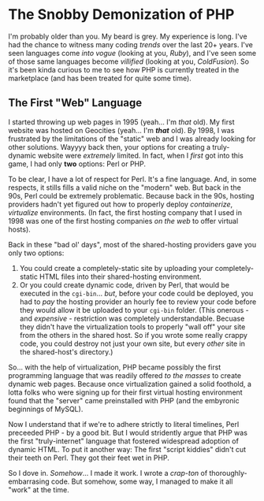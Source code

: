 # The Snobby Demonization of PHP

I'm probably older than you.  My beard is grey.  My experience is long.  I've had the chance to witness many coding _trends_ over the last 20+ years.  I've seen languages come _into vogue_ (looking at you, _Ruby_), and I've seen some of those same languages become _villified_ (looking at you, _ColdFusion_).  So it's been kinda curious to me to see how PHP is currently treated in the marketplace (and has been treated for quite some time).  

## The First "Web" Language

I started throwing up web pages in 1995 (yeah... I'm _that_ old).  My first website was hosted on Geocities (yeah... I'm **_that_** old).  By 1998, I was frustrated by the limitations of the "static" web and I was already looking for other solutions.  Wayyyy back then, your options for creating a truly-dynamic website were _extremely_ limited.  In fact, when I _first_ got into this game, I had only **two** options:  Perl or PHP.  

To be clear, I have a lot of respect for Perl.  It's a fine language.  And, in some respects, it stills fills a valid niche on the "modern" web.  But back in the 90s, Perl could be extremely problematic.  Because back in the 90s, hosting providers hadn't yet figured out how to properly deploy _containerize_, _virtualize_ environments.  (In fact, the first hosting company that I used in 1998 was one of the first hosting companies _on the web_ to offer virtual hosts).  

Back in these "bad ol' days", most of the shared-hosting providers gave you only two options:

1. You could create a completely-static site by uploading your completely-static HTML files into their shared-hosting environment.
1. Or you could create dynamic code, driven by Perl, that would be executed in the `cgi-bin`... _but_, before your code could be deployed, you had to _pay_ the hosting provider an hourly fee to review your code before they would allow it be uploaded to your `cgi-bin` folder.  (This onerous - and _expensive_ - restriction was completely understandable.  Becuase they didn't have the virtualization tools to properly "wall off" your site from the others in the shared host.  So if you wrote some really crappy code, you could destroy not just your own site, but every _other_ site in the shared-host's directory.)

So... with the help of virtualization, PHP became possibly the first programming language that was readily offered _to the masses_ to create dynamic web pages.  Because once virtualization gained a solid foothold, a lotta folks who were signing up for their first virtual hosting environment found that the "server" came preinstalled with PHP (and the embyronic beginnings of MySQL).  

Now I understand that if we're to adhere strictly to literal timelines, Perl preceeded PHP - by a good bit.  But I would stridently argue that PHP was the first "truly-internet" language that fostered widespread adoption of dynamic HTML.  To put it another way:  The first "script kiddies" didn't cut their teeth on Perl.  They got their feet wet in PHP.

So I dove in.  _Somehow_... I made it work.  I wrote a _crap-ton_ of thoroughly-embarrasing code.  But somehow, some way, I managed to make it all "work" at the time.
